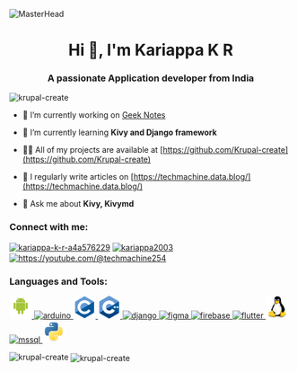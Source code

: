 ![MasterHead](https://cdn-images-1.medium.com/fit/t/1600/480/0*ngXgBNNdx6iiWP8q.png)
<h1 align="center">Hi 👋, I'm Kariappa K R</h1>
<h3 align="center">A passionate Application developer from India</h3>

<p align="left"> <img src="https://komarev.com/ghpvc/?username=krupal-create&label=Profile%20views&color=0e75b6&style=flat" alt="krupal-create" /> </p>

- 🔭 I’m currently working on [Geek Notes](https://github.com/Krupal-create/Geek-Notes)

- 🌱 I’m currently learning **Kivy and Django framework**

- 👨‍💻 All of my projects are available at [https://github.com/Krupal-create](https://github.com/Krupal-create)

- 📝 I regularly write articles on [https://techmachine.data.blog/](https://techmachine.data.blog/)

- 💬 Ask me about **Kivy, Kivymd**

<h3 align="left">Connect with me:</h3>
<p align="left">
<a href="https://linkedin.com/in/kariappa-k-r-a4a576229" target="blank"><img align="center" src="https://raw.githubusercontent.com/rahuldkjain/github-profile-readme-generator/master/src/images/icons/Social/linked-in-alt.svg" alt="kariappa-k-r-a4a576229" height="30" width="40" /></a>
<a href="https://kaggle.com/kariappa2003" target="blank"><img align="center" src="https://raw.githubusercontent.com/rahuldkjain/github-profile-readme-generator/master/src/images/icons/Social/kaggle.svg" alt="kariappa2003" height="30" width="40" /></a>
<a href="https://www.youtube.com/c/https://youtube.com/@techmachine254" target="blank"><img align="center" src="https://raw.githubusercontent.com/rahuldkjain/github-profile-readme-generator/master/src/images/icons/Social/youtube.svg" alt="https://youtube.com/@techmachine254" height="30" width="40" /></a>
</p>

<h3 align="left">Languages and Tools:</h3>
<p align="left"> <a href="https://developer.android.com" target="_blank" rel="noreferrer"> <img src="https://raw.githubusercontent.com/devicons/devicon/master/icons/android/android-original-wordmark.svg" alt="android" width="40" height="40"/> </a> <a href="https://www.arduino.cc/" target="_blank" rel="noreferrer"> <img src="https://cdn.worldvectorlogo.com/logos/arduino-1.svg" alt="arduino" width="40" height="40"/> </a> <a href="https://www.cprogramming.com/" target="_blank" rel="noreferrer"> <img src="https://raw.githubusercontent.com/devicons/devicon/master/icons/c/c-original.svg" alt="c" width="40" height="40"/> </a> <a href="https://www.w3schools.com/cpp/" target="_blank" rel="noreferrer"> <img src="https://raw.githubusercontent.com/devicons/devicon/master/icons/cplusplus/cplusplus-original.svg" alt="cplusplus" width="40" height="40"/> </a> <a href="https://www.djangoproject.com/" target="_blank" rel="noreferrer"> <img src="https://cdn.worldvectorlogo.com/logos/django.svg" alt="django" width="40" height="40"/> </a> <a href="https://www.figma.com/" target="_blank" rel="noreferrer"> <img src="https://www.vectorlogo.zone/logos/figma/figma-icon.svg" alt="figma" width="40" height="40"/> </a> <a href="https://firebase.google.com/" target="_blank" rel="noreferrer"> <img src="https://www.vectorlogo.zone/logos/firebase/firebase-icon.svg" alt="firebase" width="40" height="40"/> </a> <a href="https://flutter.dev" target="_blank" rel="noreferrer"> <img src="https://www.vectorlogo.zone/logos/flutterio/flutterio-icon.svg" alt="flutter" width="40" height="40"/> </a> <a href="https://www.linux.org/" target="_blank" rel="noreferrer"> <img src="https://raw.githubusercontent.com/devicons/devicon/master/icons/linux/linux-original.svg" alt="linux" width="40" height="40"/> </a> <a href="https://www.microsoft.com/en-us/sql-server" target="_blank" rel="noreferrer"> <img src="https://www.svgrepo.com/show/303229/microsoft-sql-server-logo.svg" alt="mssql" width="40" height="40"/> </a> <a href="https://www.python.org" target="_blank" rel="noreferrer"> <img src="https://raw.githubusercontent.com/devicons/devicon/master/icons/python/python-original.svg" alt="python" width="40" height="40"/> </a> </p>

<p><img align="left" src="https://github-readme-stats.vercel.app/api/top-langs?username=krupal-create&show_icons=true&locale=en&layout=compact" alt="krupal-create" /></p>

<p>&nbsp;<img align="center" src="https://github-readme-stats.vercel.app/api?username=krupal-create&show_icons=true&locale=en" alt="krupal-create" /></p>
